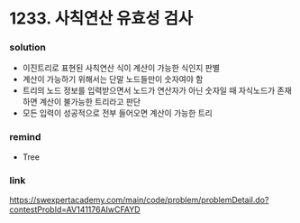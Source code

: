 # 1233. 사칙연산 유효성 검사

### solution
* 이진트리로 표현된 사칙연산 식이 계산이 가능한 식인지 판별
* 계산이 가능하기 위해서는 단말 노드들만이 숫자여야 함
* 트리의 노드 정보를 입력받으면서 노드가 연산자가 아닌 숫자일 때 자식노드가 존재하면 계산이 불가능한 트리라고 판단
* 모든 입력이 성공적으로 전부 들어오면 계산이 가능한 트리

### remind
* Tree

### link
https://swexpertacademy.com/main/code/problem/problemDetail.do?contestProbId=AV141176AIwCFAYD